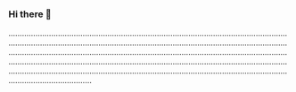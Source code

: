 ### Hi there 👋

.................................................................................................................................................................................................................................................................................................................................................................................................................................................................................................................................................................................................................................................................................
